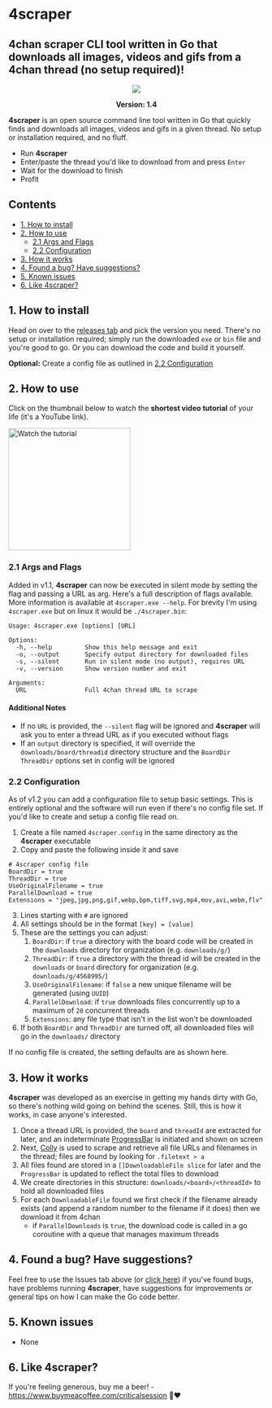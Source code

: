 # 4scraper

## 4chan scraper CLI tool written in Go that downloads all images, videos and gifs from a 4chan thread (no setup required)!

<p align="center">
  <img src="https://github.com/criticalsession/4scraper/blob/feat/config/docs/scraper-main.1_2.png?raw=true" />
</p>

<p align="center"><b>Version: 1.4</b></p>

**4scraper** is an open source command line tool written in Go that quickly finds and downloads all images, videos and gifs in a given thread. No setup or installation required, and no fluff.

* Run **4scraper**
* Enter/paste the thread you'd like to download from and press `Enter`
* Wait for the download to finish
* Profit

## Contents

- [1. How to install](#1-how-to-install)
- [2. How to use](#2-how-to-use)
    - [2.1 Args and Flags](#21-args-and-flags)
    - [2.2 Configuration](#22-configuration)
- [3. How it works](#3-how-it-works)
- [4. Found a bug? Have suggestions?](#4-found-a-bug-have-suggestions)
- [5. Known issues](#5-known-issues)
- [6. Like 4scraper?](#6-like-4scraper)

## 1. How to install

Head on over to the <a href="https://github.com/criticalsession/4scraper/releases">releases tab</a> and pick the version you need. There's no setup or installation required; simply run the downloaded `exe` or `bin` file and you're good to go. Or you can download the code and build it yourself.

**Optional:** Create a config file as outlined in [2.2 Configuration](#22-configuration-v12)

## 2. How to use

Click on the thumbnail below to watch the **shortest video tutorial** of your life (it's a YouTube link).

<a href="https://www.youtube.com/watch?v=2cLXpOMFGdc" target="_blank">
    <img src="https://img.youtube.com/vi/2cLXpOMFGdc/0.jpg" alt="Watch the tutorial" width="240"/>
</a>

### 2.1 Args and Flags

Added in v1.1, **4scraper** can now be executed in silent mode by setting the flag and passing a URL as arg. Here's a full description of flags available. More information is available at `4scraper.exe --help`. For brevity I'm using `4scraper.exe` but on linux it would be `./4scraper.bin`:

```
Usage: 4scraper.exe [options] [URL]

Options:
  -h, --help         Show this help message and exit
  -o, --output       Specify output directory for downloaded files
  -s, --silent       Run in silent mode (no output), requires URL
  -v, --version      Show version number and exit

Arguments:
  URL                Full 4chan thread URL to scrape
```
#### Additional Notes

- If no `URL` is provided, the `--silent` flag will be ignored and **4scraper** will ask you to enter a thread URL as if you executed without flags
- If an `output` directory is specified, it will override the `downloads/board/threadid` directory structure and the `BoardDir` `ThreadDir` options set in config will be ignored

### 2.2 Configuration

As of v1.2 you can add a configuration file to setup basic settings. This is entirely optional and the software will run even if there's no config file set. If you'd like to create and setup a config file read on.

1. Create a file named `4scraper.config` in the same directory as the **4scraper** executable
2. Copy and paste the following inside it and save
```
# 4scraper config file
BoardDir = true
ThreadDir = true
UseOriginalFilename = true
ParallelDownload = true
Extensions = "jpeg,jpg,png,gif,webp,bpm,tiff,svg,mp4,mov,avi,webm,flv"
```
3. Lines starting with `#` are ignored
4. All settings should be in the format `[key] = [value]`
5. These are the settings you can adjust:
      1. `BoardDir`: if `true` a directory with the board code will be created in the `downloads` directory for organization (e.g. `downloads/g/`)
      2. `ThreadDir`: if `true` a directory with the thread id will be created in the `downloads` or `board` directory for organization (e.g. `downloads/g/4568995/`)
      3. `UseOriginalFilename`: if `false` a new unique filename will be generated (using `UUID`)
      4. `ParallelDownload`: if `true` downloads files concurrently up to a maximum of `20` concurrent threads
      5. `Extensions`: any file type that isn't in the list won't be downloaded
6. If both `BoardDir` and `ThreadDir` are turned off, all downloaded files will go in the `downloads/` directory

If no config file is created, the setting defaults are as shown here.

## 3. How it works

**4scraper** was developed as an exercise in getting my hands dirty with Go, so there's nothing wild going on behind the scenes. Still, this is how it works, in case anyone's interested.

1. Once a thread URL is provided, the `board` and `threadId` are extracted for later, and an indeterminate [ProgressBar](https://github.com/schollz/progressbar/) is initiated and shown on screen
2. Next, [Colly](https://github.com/gocolly/colly) is used to scrape and retrieve all file URLs and filenames in the thread; files are found by looking for `.filetext > a`
3. All files found are stored in a `[]DownloadableFile slice` for later and the `ProgressBar` is updated to reflect the total files to download
4. We create directories in this structure: `downloads/<board>/<threadId>` to hold all downloaded files
5. For each `DownloadableFile` found we first check if the filename already exists (and append a random number to the filename if it does) then we download it from 4chan
    - if `ParallelDownloads` is `true`, the download code is called in a go coroutine with a queue that manages maximum threads

## 4. Found a bug? Have suggestions?

Feel free to use the Issues tab above (or [click here](https://github.com/criticalsession/4scraper/issues)) if you've found bugs, have problems running **4scraper**, have suggestions for improvements or general tips on how I can make the Go code better.

## 5. Known issues

- None

## 6. Like 4scraper?

If you're feeling generous, buy me a beer! - https://www.buymeacoffee.com/criticalsession 🍺❤️